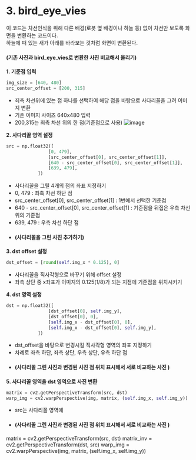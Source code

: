 # 3. bird_eye_vies
이 코드는 차선인식을 위해 다른 배경(로봇 옆 배경이나 하늘 등) 없이 차선만 보도록 화면을 변환하는 코드이다.  
하늘에 떠 있는 새가 아래를 바라보는 것처럼 화면이 변환된다.  

#### (기존 사진과 bird_eye_vies로 변환한 사진 비교해서 올리기)  

**1. 기준점 입력**
```python
img_size = [640, 480]
src_center_offset = [200, 315]
```
- 죄측 차선위에 있는 점 하나를 선택하여 해당 점을 바탕으로 사다리꼴을 그려 이미지 변환
- 기존 이미지 사이즈 640x480 입력
- 200,315는 죄측 차선 위의 한 점(기준점으로 사용)
![image](https://github.com/FASTFOOTS/MORAI_Simulation/assets/80691076/bb73a083-82fc-4459-9257-763a7a8e4b38)

  
**2. 사다리꼴 영역 설정**
```python
src = np.float32([
                [0, 479],
                [src_center_offset[0], src_center_offset[1]],
                [640 - src_center_offset[0], src_center_offset[1]],
                [639, 479],
            ])
```
- 사다리꼴을 그릴 4개의 점의 좌표 지정하기
- 0, 479 : 죄측 차선 하단 점
- src_center_offset[0], src_center_offset[1] : 1번에서 선택한 기준점
- 640 - src_center_offset[0], src_center_offset[1] : 기준점을 뒤집은 우측 차선 위의 기준점
- 639, 479 : 우측 차선 하단 점
- #### (사다리꼴을 그린 사진 추가하기)

**3. dst offset 설정**
```python
dst_offset = [round(self.img_x * 0.125), 0]
```
- 사다리꼴을 직사각형으로 바꾸기 위해 offset 설정
- 좌측 상단 중 x좌표가 이미지의 0.125(1/8)가 되는 지점에 기준점을 위치시키기
  
**4. dst 영역 설정**
```python
dst = np.float32([
                [dst_offset[0], self.img_y],
                [dst_offset[0], 0],
                [self.img_x - dst_offset[0], 0],
                [self.img_x - dst_offset[0], self.img_y],
            ])
```
- dst_offset을 바탕으로 변경시킬 직사각형 영역의 좌표 지정하기
- 차례로 좌측 하단, 좌측 상단, 우측 상단, 우측 하단 점
- #### (사다리꼴 그린 사진과 변경된 사진 점 위치 표시해서 서로 비교하는 사진 )


**5. 사다리꼴 영역을 dst 영역으로 사진 변환**
```python
matrix = cv2.getPerspectiveTransform(src, dst)
warp_img = cv2.warpPerspective(img, matrix, (self.img_x, self.img_y))
```
- src는 사다리꼴 영역에
- #### (사다리꼴 그린 사진과 변경된 사진 점 위치 표시해서 서로 비교하는 사진 )




matrix = cv2.getPerspectiveTransform(src, dst)
        matrix_inv = cv2.getPerspectiveTransform(dst, src)
        warp_img = cv2.warpPerspective(img, matrix, (self.img_x, self.img_y))
